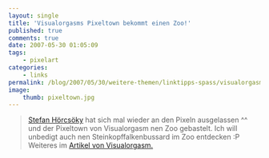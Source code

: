 ```yaml
---
layout: single
title: 'Visualorgasms Pixeltown bekommt einen Zoo!'
published: true
comments: true
date: 2007-05-30 01:05:09
tags:
    - pixelart
categories:
    - links
permalink: /blog/2007/05/30/weitere-themen/linktipps-spass/visualorgasms-pixeltown-bekommt-einen-zoo
image:
    thumb: pixeltown.jpg
---
```

> [Stefan Hörcsöky][1] hat sich mal wieder an den Pixeln ausgelassen ^^ und der Pixeltown von Visualorgasm nen Zoo
 gebastelt. Ich will unbedigt auch nen Steinkopffalkenbussard im Zoo entdecken :P Weiteres im
  [Artikel von Visualorgasm.][2]

 [1]: http://www.balum.at/ "balum.at besuchen"
 [2]: http://www.visualblog.de/tag/vo-pixeltown/ "Visualorgasm Blog lesen"